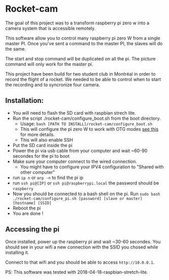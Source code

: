 # Rocket-cam

The goal of this project was to a transform raspberry pi zero w into a camera system that is 
accessible remotely.

This software allow you to control many raspberry pi zero W from a single master PI.
Once you've sent a command to the master PI, the slaves will do the same.

The start and stop command will be duplicated on all the pi.
The picture command will only work for the master pi.

This project have been build for two student club in Montréal in order to record the flight of a rocket.
We needed to be able to control when to start the recording and to syncronize four camera.

## Installation:

- You will need to flash the SD card with raspbian strech lite.
- Run the script ./rocket-cam/configure_boot.sh from the boot directory.
  - Usage: `bash [PATH TO INSTALL]/rocket-cam/configure_boot.sh`
  - This will configure the pi zero W to work with OTG modes [see this](https://gist.github.com/gbaman/975e2db164b3ca2b51ae11e45e8fd40a) for more details.
  - This will also enable SSH
- Put the SD card inside the pi
- Power the pi via usb cable from your computer and wait ~60-90 secondes for the pi to boot
- Make sure your computer connect to the wired connection.
  - You might have to configure your IPV4 configuration to "Shared with other computer"
- run `ip n` or `arp -n` to find the pi ip
- run `ssh pi@[IP]` or `ssh pi@raspberrypi.local` the password should be `raspberry`
- Now you should be connected to a bash shell on the pi. Run `sudo bash ./rocket-cam/configure_pi.sh [password] [slave or master] [hostname] [SSID]`
- Reboot the pi
- You are done ! 

## Accessing the pi

Once installed, power up the raspberry pi and wait ~30-60 secondes.
You should see in your wifi a new connection with the SSID you chosed while installing it.

Connect to that wifi and you should be able to access `http://10.0.0.1`.


PS:
This software was tested with 2018-04-18-raspbian-stretch-lite.
